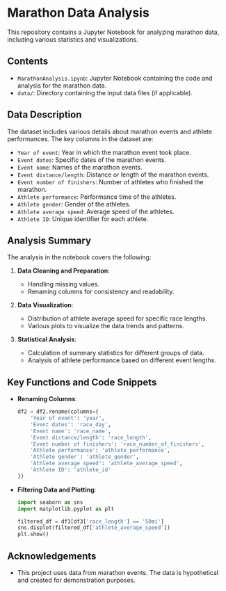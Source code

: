 # Marathon Data Analysis

This repository contains a Jupyter Notebook for analyzing marathon data, including various statistics and visualizations.

## Contents

- `MarathonAnalysis.ipynb`: Jupyter Notebook containing the code and analysis for the marathon data.
- `data/`: Directory containing the input data files (if applicable).

## Data Description

The dataset includes various details about marathon events and athlete performances. The key columns in the dataset are:

- `Year of event`: Year in which the marathon event took place.
- `Event dates`: Specific dates of the marathon events.
- `Event name`: Names of the marathon events.
- `Event distance/length`: Distance or length of the marathon events.
- `Event number of finishers`: Number of athletes who finished the marathon.
- `Athlete performance`: Performance time of the athletes.
- `Athlete gender`: Gender of the athletes.
- `Athlete average speed`: Average speed of the athletes.
- `Athlete ID`: Unique identifier for each athlete.

## Analysis Summary

The analysis in the notebook covers the following:

1. **Data Cleaning and Preparation**:
    - Handling missing values.
    - Renaming columns for consistency and readability.

2. **Data Visualization**:
    - Distribution of athlete average speed for specific race lengths.
    - Various plots to visualize the data trends and patterns.

3. **Statistical Analysis**:
    - Calculation of summary statistics for different groups of data.
    - Analysis of athlete performance based on different event lengths.

## Key Functions and Code Snippets

- **Renaming Columns**:
    ```python
    df2 = df2.rename(columns={
        'Year of event': 'year',
        'Event dates': 'race_day',
        'Event name': 'race_name',
        'Event distance/length': 'race_length',
        'Event number of finishers': 'race_number_of_finishers',
        'Athlete performance': 'athlete_performance',
        'Athlete gender': 'athlete_gender',
        'Athlete average speed': 'athlete_average_speed',
        'Athlete ID': 'athlete_id'
    })
    ```

- **Filtering Data and Plotting**:
    ```python
    import seaborn as sns
    import matplotlib.pyplot as plt

    filtered_df = df3[df3['race_length'] == '50mi']
    sns.displot(filtered_df['athlete_average_speed'])
    plt.show()
    ```





## Acknowledgements

- This project uses data from marathon events. The data is hypothetical and created for demonstration purposes.

